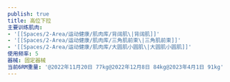```yaml
---
publish: true
title: 高位下拉
主要训练肌肉:
- '[[Spaces/2-Area/运动健康/肌肉库/背阔肌\|背阔肌]]'
- '[[Spaces/2-Area/运动健康/肌肉库/三角肌前束\|三角肌前束]]'
- '[[Spaces/2-Area/运动健康/肌肉库/大圆肌小圆肌\|大圆肌小圆肌]]'
使用频率: 5
器械: 固定器械
当前6RM重量: '@2022年11月20日 77kg@2022年12月8日 84kg@2023年4月1日 91kg'
---
```

